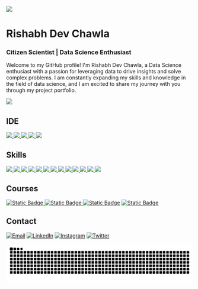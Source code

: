 ![](https://github.com/rdc2697/SUKHMAN-SINGH-1612/blob/main/github-header-image.png)
# Rishabh Dev Chawla
### Citizen Scientist | Data Science Enthusiast 

Welcome to my GitHub profile! I'm Rishabh Dev Chawla, a Data Science enthusiast with a passion for leveraging data to drive insights and solve complex problems. I am constantly expanding my skills and knowledge in the field of data science, and I am excited to share my journey with you through my project portfolio.

[![](https://github-profile-summary-cards.vercel.app/api/cards/profile-details?username=rdc2697&theme=dark)](https://github.com/rdc2697)


## IDE
[![](https://img.shields.io/badge/Python-FFD43B?style=for-the-badge&logo=python&logoColor=blue) ![](https://img.shields.io/badge/Arduino_IDE-00979D?style=for-the-badge&logo=arduino&logoColor=white) ![](	https://img.shields.io/badge/Colab-F9AB00?style=for-the-badge&logo=googlecolab&color=525252) ![](https://img.shields.io/badge/PyCharm-000000.svg?&style=for-the-badge&logo=PyCharm&logoColor=white) ![](https://img.shields.io/badge/VSCode-0078D4?style=for-the-badge&logo=visual%20studio%20code&logoColor=white)](https://github.com/SUKHMAN-SINGH-1612)

## Skills
[![](https://img.shields.io/badge/Numpy-777BB4?style=for-the-badge&logo=numpy&logoColor=white) ![](https://img.shields.io/badge/Pandas-2C2D72?style=for-the-badge&logo=pandas&logoColor=white) ![](https://img.shields.io/badge/Python-FFD43B?style=for-the-badge&logo=python&logoColor=blue) ![](https://img.shields.io/badge/scikit_learn-F7931E?style=for-the-badge&logo=scikit-learn&logoColor=white) ![](https://img.shields.io/badge/SciPy-654FF0?style=for-the-badge&logo=SciPy&logoColor=white)  ![](https://img.shields.io/badge/Jupyter-F37626.svg?&style=for-the-badge&logo=Jupyter&logoColor=white) ![](https://img.shields.io/badge/Markdown-000000?style=for-the-badge&logo=markdown&logoColor=white) ![](https://img.shields.io/badge/Keras-FF0000?style=for-the-badge&logo=keras&logoColor=white) ![](https://img.shields.io/badge/PyTorch-EE4C2C?style=for-the-badge&logo=pytorch&logoColor=white) ![](https://img.shields.io/badge/Plotly-239120?style=for-the-badge&logo=plotly&logoColor=white) ![](	https://img.shields.io/badge/Astro-0C1222?style=for-the-badge&logo=astro&logoColor=FDFDFE) ![](https://img.shields.io/badge/HTML5-E34F26?style=for-the-badge&logo=html5&logoColor=white) ![](https://img.shields.io/badge/CSS3-1572B6?style=for-the-badge&logo=css3&logoColor=white)](https://github.com/SUKHMAN-SINGH-1612) 

## Courses
[![Static Badge](https://img.shields.io/badge/IBM%20AI%20Engineering-Specialization-%20?style=flat&logo=coursera&color=blue)
](https://coursera.org/share/3f2294afb3c97b33d346dfc112ba7942)[![Static Badge](https://img.shields.io/badge/Data%20Science-Specialization-%20?style=flat&logo=coursera&color=blue)
](https://www.coursera.org/account/accomplishments/specialization/certificate/4YYSZ8JRV4GN) [![Static Badge](https://img.shields.io/badge/Applied%20Data%20Science-Specialization-%20?style=flat&logo=coursera&color=blue&link=https%3A%2F%2Fwww.coursera.org%2Faccount%2Faccomplishments%2Fspecialization%2Fcertificate%2F7BVVEK72RG7K)](https://www.coursera.org/account/accomplishments/specialization/certificate/7BVVEK72RG7K) [![Static Badge](https://img.shields.io/badge/Introduction%20to%20Data%20Science-Specialization-%20?style=flat&logo=coursera&color=blue)](https://www.coursera.org/account/accomplishments/specialization/certificate/W6B3E8FDJ9TR)


## Contact
[![Email](https://img.shields.io/badge/Gmail-D14836?style=for-the-badge&logo=gmail&logoColor=white)](mailto:sukhmansinghbhogal@gmail.com) [![LinkedIn](https://img.shields.io/badge/LinkedIn-0077B5?style=for-the-badge&logo=linkedin&logoColor=white)](https://www.linkedin.com/in/sukhmansingh1612) [![Instagram](https://img.shields.io/badge/Instagram-E4405F?style=for-the-badge&logo=instagram&logoColor=white)](https://www.instagram.com/sukhmansingh_1612/) [![Twitter](https://img.shields.io/badge/Twitter-1DA1F2?style=for-the-badge&logo=twitter&logoColor=white)](https://twitter.com/SUKHMANSINGH_)

![Snake animation](https://github.com/SUKHMAN-SINGH-1612/SUKHMAN-SINGH-1612/blob/main/assets/github-contribution-grid-snake.svg)
<!---
SUKHMAN-SINGH-1612/SUKHMAN-SINGH-1612 is a ✨ special ✨ repository because its `README.md` (this file) appears on your GitHub profile.
You can click the Preview link to take a look at your changes.
--->
